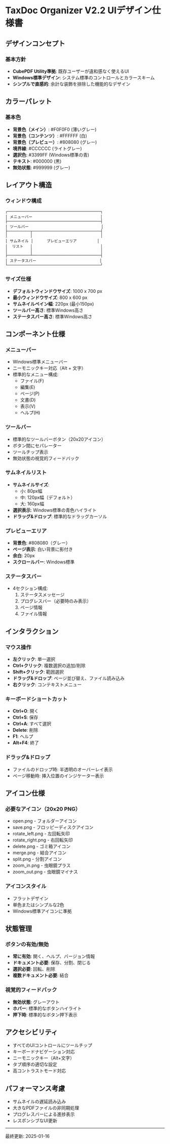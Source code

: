 # TaxDoc Organizer V2.2 UIデザイン仕様書

## デザインコンセプト

### 基本方針
- **CubePDF Utility準拠**: 既存ユーザーが違和感なく使えるUI
- **Windows標準デザイン**: システム標準のコントロールとカラースキーム
- **シンプルで直感的**: 余計な装飾を排除した機能的なデザイン

## カラーパレット

### 基本色
- **背景色（メイン）**: #F0F0F0 (薄いグレー)
- **背景色（コンテンツ）**: #FFFFFF (白)
- **背景色（プレビュー）**: #808080 (グレー)
- **境界線**: #CCCCCC (ライトグレー)
- **選択色**: #3399FF (Windows標準の青)
- **テキスト**: #000000 (黒)
- **無効状態**: #999999 (グレー)

## レイアウト構造

### ウィンドウ構成
```
┌─────────────────────────────────────────┐
│ メニューバー                              │
├─────────────────────────────────────────┤
│ ツールバー                                │
├──────────┬──────────────────────────────┤
│          │                              │
│ サムネイル │      プレビューエリア         │
│  リスト   │                              │
│          │                              │
├──────────┴──────────────────────────────┤
│ ステータスバー                            │
└─────────────────────────────────────────┘
```

### サイズ仕様
- **デフォルトウィンドウサイズ**: 1000 x 700 px
- **最小ウィンドウサイズ**: 800 x 600 px
- **サムネイルペイン幅**: 220px (最小150px)
- **ツールバー高さ**: 標準Windows高さ
- **ステータスバー高さ**: 標準Windows高さ

## コンポーネント仕様

### メニューバー
- Windows標準メニューバー
- ニーモニックキー対応（Alt + 文字）
- 標準的なメニュー構成:
  - ファイル(F)
  - 編集(E)
  - ページ(P)
  - 文書(D)
  - 表示(V)
  - ヘルプ(H)

### ツールバー
- 標準的なツールバーボタン（20x20アイコン）
- ボタン間にセパレーター
- ツールチップ表示
- 無効状態の視覚的フィードバック

### サムネイルリスト
- **サムネイルサイズ**: 
  - 小: 80px幅
  - 中: 120px幅（デフォルト）
  - 大: 160px幅
- **選択表示**: Windows標準の青色ハイライト
- **ドラッグ&ドロップ**: 標準的なドラッグカーソル

### プレビューエリア
- **背景色**: #808080（グレー）
- **ページ表示**: 白い背景に影付き
- **余白**: 20px
- **スクロールバー**: Windows標準

### ステータスバー
- 4セクション構成:
  1. ステータスメッセージ
  2. プログレスバー（必要時のみ表示）
  3. ページ情報
  4. ファイル情報

## インタラクション

### マウス操作
- **左クリック**: 単一選択
- **Ctrl+クリック**: 複数選択の追加/削除
- **Shift+クリック**: 範囲選択
- **ドラッグ&ドロップ**: ページ並び替え、ファイル読み込み
- **右クリック**: コンテキストメニュー

### キーボードショートカット
- **Ctrl+O**: 開く
- **Ctrl+S**: 保存
- **Ctrl+A**: すべて選択
- **Delete**: 削除
- **F1**: ヘルプ
- **Alt+F4**: 終了

### ドラッグ&ドロップ
- ファイルのドロップ時: 半透明のオーバーレイ表示
- ページ移動時: 挿入位置のインジケーター表示

## アイコン仕様

### 必要なアイコン（20x20 PNG）
- open.png - フォルダーアイコン
- save.png - フロッピーディスクアイコン
- rotate_left.png - 左回転矢印
- rotate_right.png - 右回転矢印
- delete.png - ゴミ箱アイコン
- merge.png - 結合アイコン
- split.png - 分割アイコン
- zoom_in.png - 虫眼鏡プラス
- zoom_out.png - 虫眼鏡マイナス

### アイコンスタイル
- フラットデザイン
- 単色またはシンプルな2色
- Windows標準アイコンに準拠

## 状態管理

### ボタンの有効/無効
- **常に有効**: 開く、ヘルプ、バージョン情報
- **ドキュメント必要**: 保存、分割、閉じる
- **選択必要**: 回転、削除
- **複数ドキュメント必要**: 結合

### 視覚的フィードバック
- **無効状態**: グレーアウト
- **ホバー**: 標準的なボタンハイライト
- **押下時**: 標準的なボタン押下表示

## アクセシビリティ

- すべてのUIコントロールにツールチップ
- キーボードナビゲーション対応
- ニーモニックキー（Alt+文字）
- タブ順序の適切な設定
- 高コントラストモード対応

## パフォーマンス考慮

- サムネイルの遅延読み込み
- 大きなPDFファイルの非同期処理
- プログレスバーによる進捗表示
- レスポンシブなUI更新

---

最終更新: 2025-01-16